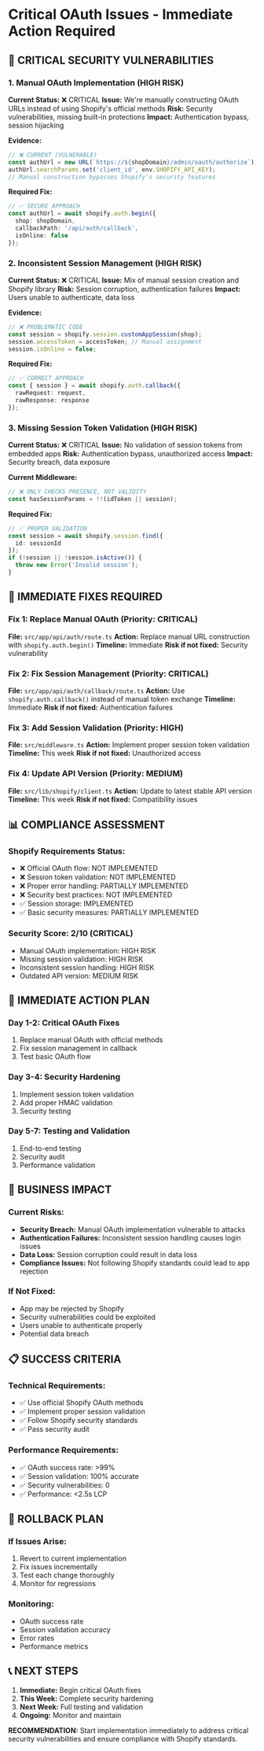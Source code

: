 # Critical OAuth Issues - Immediate Action Required

## 🚨 CRITICAL SECURITY VULNERABILITIES

### 1. Manual OAuth Implementation (HIGH RISK)
**Current Status:** ❌ CRITICAL
**Issue:** We're manually constructing OAuth URLs instead of using Shopify's official methods
**Risk:** Security vulnerabilities, missing built-in protections
**Impact:** Authentication bypass, session hijacking

**Evidence:**
```typescript
// ❌ CURRENT (VULNERABLE)
const authUrl = new URL(`https://${shopDomain}/admin/oauth/authorize`);
authUrl.searchParams.set('client_id', env.SHOPIFY_API_KEY);
// Manual construction bypasses Shopify's security features
```

**Required Fix:**
```typescript
// ✅ SECURE APPROACH
const authUrl = await shopify.auth.begin({
  shop: shopDomain,
  callbackPath: '/api/auth/callback',
  isOnline: false
});
```

### 2. Inconsistent Session Management (HIGH RISK)
**Current Status:** ❌ CRITICAL
**Issue:** Mix of manual session creation and Shopify library
**Risk:** Session corruption, authentication failures
**Impact:** Users unable to authenticate, data loss

**Evidence:**
```typescript
// ❌ PROBLEMATIC CODE
const session = shopify.session.customAppSession(shop);
session.accessToken = accessToken; // Manual assignment
session.isOnline = false;
```

**Required Fix:**
```typescript
// ✅ CORRECT APPROACH
const { session } = await shopify.auth.callback({
  rawRequest: request,
  rawResponse: response
});
```

### 3. Missing Session Token Validation (HIGH RISK)
**Current Status:** ❌ CRITICAL
**Issue:** No validation of session tokens from embedded apps
**Risk:** Authentication bypass, unauthorized access
**Impact:** Security breach, data exposure

**Current Middleware:**
```typescript
// ❌ ONLY CHECKS PRESENCE, NOT VALIDITY
const hasSessionParams = !!(idToken || session);
```

**Required Fix:**
```typescript
// ✅ PROPER VALIDATION
const session = await shopify.session.find({
  id: sessionId
});
if (!session || !session.isActive()) {
  throw new Error('Invalid session');
}
```

## 🔧 IMMEDIATE FIXES REQUIRED

### Fix 1: Replace Manual OAuth (Priority: CRITICAL)
**File:** `src/app/api/auth/route.ts`
**Action:** Replace manual URL construction with `shopify.auth.begin()`
**Timeline:** Immediate
**Risk if not fixed:** Security vulnerability

### Fix 2: Fix Session Management (Priority: CRITICAL)
**File:** `src/app/api/auth/callback/route.ts`
**Action:** Use `shopify.auth.callback()` instead of manual token exchange
**Timeline:** Immediate
**Risk if not fixed:** Authentication failures

### Fix 3: Add Session Validation (Priority: HIGH)
**File:** `src/middleware.ts`
**Action:** Implement proper session token validation
**Timeline:** This week
**Risk if not fixed:** Unauthorized access

### Fix 4: Update API Version (Priority: MEDIUM)
**File:** `src/lib/shopify/client.ts`
**Action:** Update to latest stable API version
**Timeline:** This week
**Risk if not fixed:** Compatibility issues

## 📊 COMPLIANCE ASSESSMENT

### Shopify Requirements Status:
- ❌ Official OAuth flow: NOT IMPLEMENTED
- ❌ Session token validation: NOT IMPLEMENTED
- ❌ Proper error handling: PARTIALLY IMPLEMENTED
- ❌ Security best practices: NOT IMPLEMENTED
- ✅ Session storage: IMPLEMENTED
- ✅ Basic security measures: PARTIALLY IMPLEMENTED

### Security Score: 2/10 (CRITICAL)
- Manual OAuth implementation: HIGH RISK
- Missing session validation: HIGH RISK
- Inconsistent session handling: HIGH RISK
- Outdated API version: MEDIUM RISK

## 🎯 IMMEDIATE ACTION PLAN

### Day 1-2: Critical OAuth Fixes
1. Replace manual OAuth with official methods
2. Fix session management in callback
3. Test basic OAuth flow

### Day 3-4: Security Hardening
1. Implement session token validation
2. Add proper HMAC validation
3. Security testing

### Day 5-7: Testing and Validation
1. End-to-end testing
2. Security audit
3. Performance validation

## 🚨 BUSINESS IMPACT

### Current Risks:
- **Security Breach:** Manual OAuth implementation vulnerable to attacks
- **Authentication Failures:** Inconsistent session handling causes login issues
- **Data Loss:** Session corruption could result in data loss
- **Compliance Issues:** Not following Shopify standards could lead to app rejection

### If Not Fixed:
- App may be rejected by Shopify
- Security vulnerabilities could be exploited
- Users unable to authenticate properly
- Potential data breach

## 📋 SUCCESS CRITERIA

### Technical Requirements:
- ✅ Use official Shopify OAuth methods
- ✅ Implement proper session validation
- ✅ Follow Shopify security standards
- ✅ Pass security audit

### Performance Requirements:
- ✅ OAuth success rate: >99%
- ✅ Session validation: 100% accurate
- ✅ Security vulnerabilities: 0
- ✅ Performance: <2.5s LCP

## 🔄 ROLLBACK PLAN

### If Issues Arise:
1. Revert to current implementation
2. Fix issues incrementally
3. Test each change thoroughly
4. Monitor for regressions

### Monitoring:
- OAuth success rate
- Session validation accuracy
- Error rates
- Performance metrics

## 📞 NEXT STEPS

1. **Immediate:** Begin critical OAuth fixes
2. **This Week:** Complete security hardening
3. **Next Week:** Full testing and validation
4. **Ongoing:** Monitor and maintain

**RECOMMENDATION:** Start implementation immediately to address critical security vulnerabilities and ensure compliance with Shopify standards.
